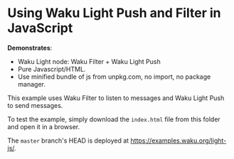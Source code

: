 # Using Waku Light Push and Filter in JavaScript

**Demonstrates**:

- Waku Light node: Waku Filter + Waku Light Push
- Pure Javascript/HTML.
- Use minified bundle of js from unpkg.com, no import, no package manager.

This example uses Waku Filter to listen to messages and Waku Light Push to send messages.

To test the example, simply download the `index.html` file from this folder and open it in a browser.

The `master` branch's HEAD is deployed at https://examples.waku.org/light-js/.
